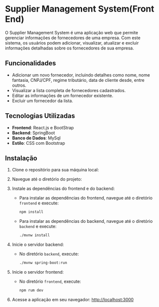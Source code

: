# Supplier Management System(Front End)

O Supplier Management System é uma aplicação web que permite gerenciar informações de fornecedores de uma empresa. Com este sistema, os usuários podem adicionar, visualizar, atualizar e excluir informações detalhadas sobre os fornecedores de sua empresa.

## Funcionalidades

- Adicionar um novo fornecedor, incluindo detalhes como nome, nome fantasia, CNPJ/CPF, regime tributário, data de cliente desde, entre outros.
- Visualizar a lista completa de fornecedores cadastrados.
- Editar as informações de um fornecedor existente.
- Excluir um fornecedor da lista.

## Tecnologias Utilizadas

- **Frontend**: React.js e BootStrap
- **Backend**: SpringBoot
- **Banco de Dados**: MySql
- **Estilo**: CSS com Bootstrap

## Instalação

1. Clone o repositório para sua máquina local:
2. Navegue até o diretório do projeto:
3. Instale as dependências do frontend e do backend:
    - Para instalar as dependências do frontend, navegue até o diretório `frontend` e execute:
        ```bash
        npm install
        ```
    - Para instalar as dependências do backend, navegue até o diretório `backend` e execute:
        ```bash
        ./mvnw install
        ```

4. Inicie o servidor backend:
    - No diretório `backend`, execute:
        ```bash
        ./mvnw spring-boot:run
        ```

5. Inicie o servidor frontend:
    - No diretório `frontend`, execute:
        ```bash
        npm rum dev
        ```

6. Acesse a aplicação em seu navegador: [http://localhost:3000](http://localhost:3000)
